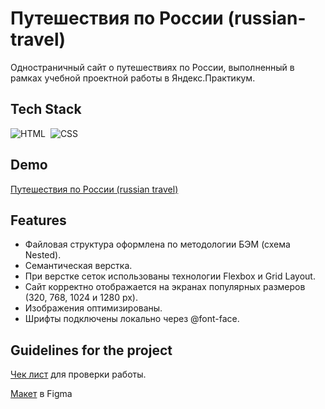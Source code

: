 # Путешествия по России (russian-travel)

Одностраничный сайт о путешествиях по России, выполненный в рамках учебной проектной работы в Яндекс.Практикум.


## Tech Stack

![HTML](https://img.shields.io/badge/-HTML-05122A?style=flat&logo=HTML5)&nbsp;
![CSS](https://img.shields.io/badge/-CSS-05122A?style=flat&logo=CSS3&logoColor=1572B6)&nbsp;


## Demo

[Путешествия по России (russian travel)](https://bevuxyna.github.io/russian-travel/index.html)

## Features

- Файловая структура оформлена по методологии БЭМ (схема Nested).
- Семантическая верстка.
- При верстке сеток использованы технологии Flexbox и Grid Layout.
- Сайт корректно отображается на экранах популярных размеров (320, 768, 1024 и 1280 px).
- Изображения оптимизированы.
- Шрифты подключены локально через @font-face.


## Guidelines for the project

[Чек лист](https://code.s3.yandex.net/web-developer/checklists-pdf/new-program/checklist-3.pdf) для проверки работы.

[Макет](https://www.figma.com/file/5S2WSbEFL6awjVWJ0NWL8Q/Sprint-3_-Russia-_-desktop-%2B-mobile?t=75VtDTDUACJWwOyv-0) в Figma
